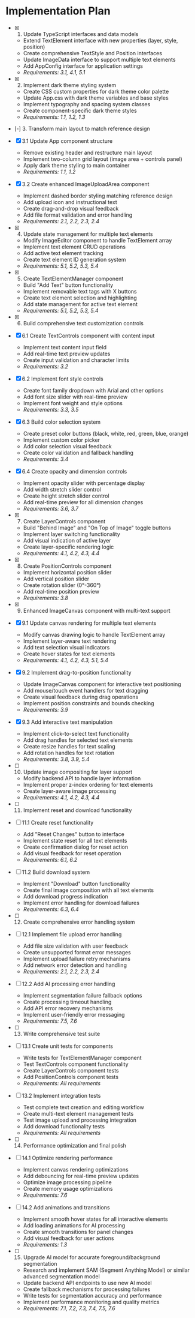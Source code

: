 # Implementation Plan

- [x] 1. Update TypeScript interfaces and data models

  - Extend TextElement interface with new properties (layer, style, position)
  - Create comprehensive TextStyle and Position interfaces
  - Update ImageData interface to support multiple text elements
  - Add AppConfig interface for application settings
  - _Requirements: 3.1, 4.1, 5.1_

- [x] 2. Implement dark theme styling system

  - Create CSS custom properties for dark theme color palette
  - Update App.css with dark theme variables and base styles
  - Implement typography and spacing system classes
  - Create component-specific dark theme styles
  - _Requirements: 1.1, 1.2, 1.3_

- [-] 3. Transform main layout to match reference design
- [x] 3.1 Update App component structure

  - Remove existing header and restructure main layout
  - Implement two-column grid layout (image area + controls panel)
  - Apply dark theme styling to main container
  - _Requirements: 1.1, 1.2_

- [x] 3.2 Create enhanced ImageUploadArea component

  - Implement dashed border styling matching reference design
  - Add upload icon and instructional text
  - Create drag-and-drop visual feedback
  - Add file format validation and error handling
  - _Requirements: 2.1, 2.2, 2.3, 2.4_

- [x] 4. Update state management for multiple text elements

  - Modify ImageEditor component to handle TextElement array
  - Implement text element CRUD operations
  - Add active text element tracking
  - Create text element ID generation system
  - _Requirements: 5.1, 5.2, 5.3, 5.4_

- [x] 5. Create TextElementManager component

  - Build "Add Text" button functionality
  - Implement removable text tags with X buttons
  - Create text element selection and highlighting
  - Add state management for active text element
  - _Requirements: 5.1, 5.2, 5.3, 5.4_

- [x] 6. Build comprehensive text customization controls
- [x] 6.1 Create TextControls component with content input

  - Implement text content input field
  - Add real-time text preview updates
  - Create input validation and character limits
  - _Requirements: 3.2_

- [x] 6.2 Implement font style controls

  - Create font family dropdown with Arial and other options
  - Add font size slider with real-time preview
  - Implement font weight and style options
  - _Requirements: 3.3, 3.5_

- [x] 6.3 Build color selection system

  - Create preset color buttons (black, white, red, green, blue, orange)
  - Implement custom color picker
  - Add color selection visual feedback
  - Create color validation and fallback handling
  - _Requirements: 3.4_

- [x] 6.4 Create opacity and dimension controls

  - Implement opacity slider with percentage display
  - Add width stretch slider control
  - Create height stretch slider control
  - Add real-time preview for all dimension changes
  - _Requirements: 3.6, 3.7_

- [x] 7. Create LayerControls component

  - Build "Behind Image" and "On Top of Image" toggle buttons
  - Implement layer switching functionality
  - Add visual indication of active layer
  - Create layer-specific rendering logic
  - _Requirements: 4.1, 4.2, 4.3, 4.4_

- [x] 8. Create PositionControls component

  - Implement horizontal position slider
  - Add vertical position slider
  - Create rotation slider (0°-360°)
  - Add real-time position preview
  - _Requirements: 3.8_

- [x] 9. Enhanced ImageCanvas component with multi-text support
- [x] 9.1 Update canvas rendering for multiple text elements

  - Modify canvas drawing logic to handle TextElement array
  - Implement layer-aware text rendering
  - Add text selection visual indicators
  - Create hover states for text elements
  - _Requirements: 4.1, 4.2, 4.3, 5.1, 5.4_

- [x] 9.2 Implement drag-to-position functionality

  - Update ImageCanvas component for interactive text positioning
  - Add mouse/touch event handlers for text dragging
  - Create visual feedback during drag operations
  - Implement position constraints and bounds checking
  - _Requirements: 3.9_

- [x] 9.3 Add interactive text manipulation

  - Implement click-to-select text functionality
  - Add drag handles for selected text elements
  - Create resize handles for text scaling
  - Add rotation handles for text rotation
  - _Requirements: 3.8, 3.9, 5.4_

- [ ] 10. Update image compositing for layer support

  - Modify backend API to handle layer information
  - Implement proper z-index ordering for text elements
  - Create layer-aware image processing
  - _Requirements: 4.1, 4.2, 4.3, 4.4_

- [ ] 11. Implement reset and download functionality
- [ ] 11.1 Create reset functionality

  - Add "Reset Changes" button to interface
  - Implement state reset for all text elements
  - Create confirmation dialog for reset action
  - Add visual feedback for reset operation
  - _Requirements: 6.1, 6.2_

- [ ] 11.2 Build download system

  - Implement "Download" button functionality
  - Create final image composition with all text elements
  - Add download progress indication
  - Implement error handling for download failures
  - _Requirements: 6.3, 6.4_

- [ ] 12. Create comprehensive error handling system
- [ ] 12.1 Implement file upload error handling

  - Add file size validation with user feedback
  - Create unsupported format error messages
  - Implement upload failure retry mechanisms
  - Add network error detection and handling
  - _Requirements: 2.1, 2.2, 2.3, 2.4_

- [ ] 12.2 Add AI processing error handling

  - Implement segmentation failure fallback options
  - Create processing timeout handling
  - Add API error recovery mechanisms
  - Implement user-friendly error messaging
  - _Requirements: 7.5, 7.6_

- [ ] 13. Write comprehensive test suite
- [ ] 13.1 Create unit tests for components

  - Write tests for TextElementManager component
  - Test TextControls component functionality
  - Create LayerControls component tests
  - Add PositionControls component tests
  - _Requirements: All requirements_

- [ ] 13.2 Implement integration tests

  - Test complete text creation and editing workflow
  - Create multi-text element management tests
  - Test image upload and processing integration
  - Add download functionality tests
  - _Requirements: All requirements_

- [ ] 14. Performance optimization and final polish
- [ ] 14.1 Optimize rendering performance

  - Implement canvas rendering optimizations
  - Add debouncing for real-time preview updates
  - Optimize image processing pipeline
  - Create memory usage optimizations
  - _Requirements: 7.6_

- [ ] 14.2 Add animations and transitions

  - Implement smooth hover states for all interactive elements
  - Add loading animations for AI processing
  - Create smooth transitions for panel changes
  - Add visual feedback for user actions
  - _Requirements: 1.3_

- [ ] 15. Upgrade AI model for accurate foreground/background segmentation
  - Research and implement SAM (Segment Anything Model) or similar advanced segmentation model
  - Update backend API endpoints to use new AI model
  - Create fallback mechanisms for processing failures
  - Write tests for segmentation accuracy and performance
  - Implement performance monitoring and quality metrics
  - _Requirements: 7.1, 7.2, 7.3, 7.4, 7.5, 7.6_
